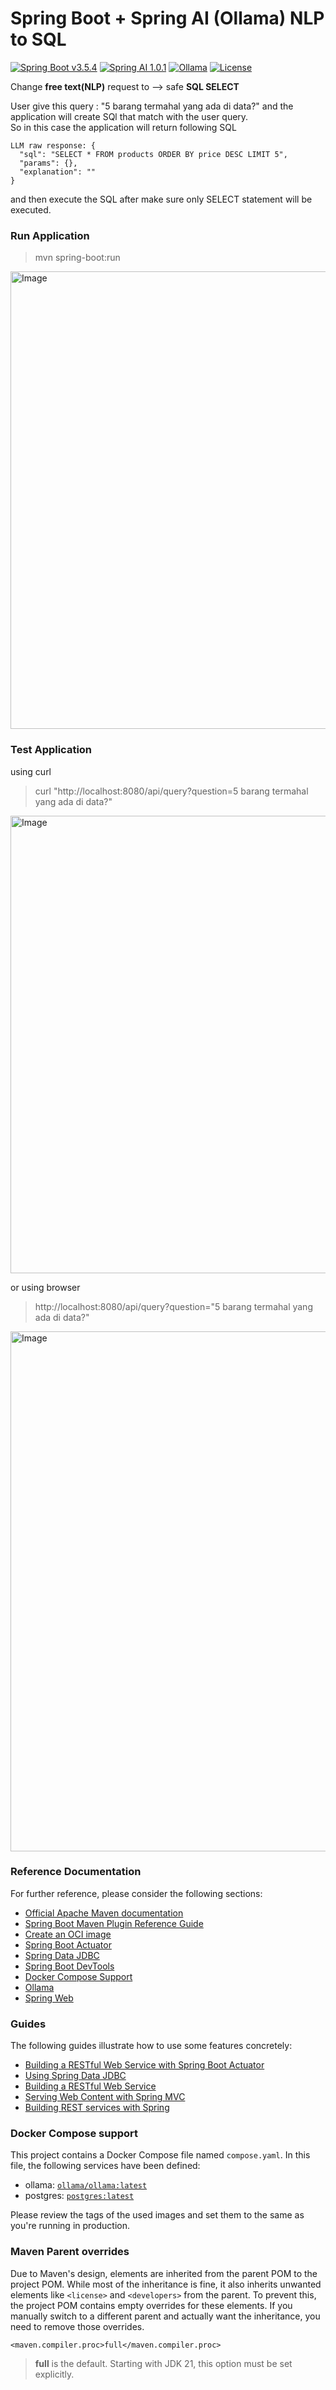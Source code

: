 # Spring Boot + Spring AI (Ollama) NLP to SQL

[![Spring Boot v3.5.4](https://img.shields.io/badge/Java-SpringBoot-green)](https://spring.io/)
[![Spring AI 1.0.1](http://img.shields.io/:AI-SpringAI-orange.svg)](https://docs.spring.io/spring-ai/reference/index.html)
[![Ollama](http://img.shields.io/:LLM-Ollama-brown.svg)](https://ollama.com/)
[![License](http://img.shields.io/:license-Apache-blue.svg)](https://www.apache.org/licenses/LICENSE-2.0)

Change **free text(NLP)** request to --> safe **SQL SELECT**

User give this query : "5 barang termahal yang ada di data?" and the application will create SQl that match with the user query.  
So in this case the application will return following SQL
```
LLM raw response: {
  "sql": "SELECT * FROM products ORDER BY price DESC LIMIT 5",
  "params": {},
  "explanation": ""
}
```
and then execute the SQL after make sure only SELECT statement will be executed.

### Run Application
> mvn spring-boot:run

<img width="859" height="732" alt="Image" src="https://github.com/user-attachments/assets/548435f8-8c99-4019-b599-32feef0bba06" />  

### Test Application  

using curl  
> curl "http://localhost:8080/api/query?question=5 barang termahal yang ada di data?"  
<img width="859" height="732" alt="Image" src="https://github.com/user-attachments/assets/12f9bee0-94ab-4ca0-9f73-20ddefadeca2" />

or using browser   

> http://localhost:8080/api/query?question="5 barang termahal yang ada di data?"

<img width="821" height="832" alt="Image" src="https://github.com/user-attachments/assets/2092fe3f-4b10-4d91-85b3-929ea8b853b5" />    

### Reference Documentation
For further reference, please consider the following sections:

* [Official Apache Maven documentation](https://maven.apache.org/guides/index.html)
* [Spring Boot Maven Plugin Reference Guide](https://docs.spring.io/spring-boot/3.5.4/maven-plugin)
* [Create an OCI image](https://docs.spring.io/spring-boot/3.5.4/maven-plugin/build-image.html)
* [Spring Boot Actuator](https://docs.spring.io/spring-boot/3.5.4/reference/actuator/index.html)
* [Spring Data JDBC](https://docs.spring.io/spring-boot/3.5.4/reference/data/sql.html#data.sql.jdbc)
* [Spring Boot DevTools](https://docs.spring.io/spring-boot/3.5.4/reference/using/devtools.html)
* [Docker Compose Support](https://docs.spring.io/spring-boot/3.5.4/reference/features/dev-services.html#features.dev-services.docker-compose)
* [Ollama](https://docs.spring.io/spring-ai/reference/api/chat/ollama-chat.html)
* [Spring Web](https://docs.spring.io/spring-boot/3.5.4/reference/web/servlet.html)

### Guides
The following guides illustrate how to use some features concretely:

* [Building a RESTful Web Service with Spring Boot Actuator](https://spring.io/guides/gs/actuator-service/)
* [Using Spring Data JDBC](https://github.com/spring-projects/spring-data-examples/tree/master/jdbc/basics)
* [Building a RESTful Web Service](https://spring.io/guides/gs/rest-service/)
* [Serving Web Content with Spring MVC](https://spring.io/guides/gs/serving-web-content/)
* [Building REST services with Spring](https://spring.io/guides/tutorials/rest/)

### Docker Compose support
This project contains a Docker Compose file named `compose.yaml`.
In this file, the following services have been defined:

* ollama: [`ollama/ollama:latest`](https://hub.docker.com/r/ollama/ollama)
* postgres: [`postgres:latest`](https://hub.docker.com/_/postgres)

Please review the tags of the used images and set them to the same as you're running in production.

### Maven Parent overrides

Due to Maven's design, elements are inherited from the parent POM to the project POM.
While most of the inheritance is fine, it also inherits unwanted elements like `<license>` and `<developers>` from the parent.
To prevent this, the project POM contains empty overrides for these elements.
If you manually switch to a different parent and actually want the inheritance, you need to remove those overrides.  
```
<maven.compiler.proc>full</maven.compiler.proc>
```
> **full** is the default. Starting with JDK 21, this option must be set explicitly.


